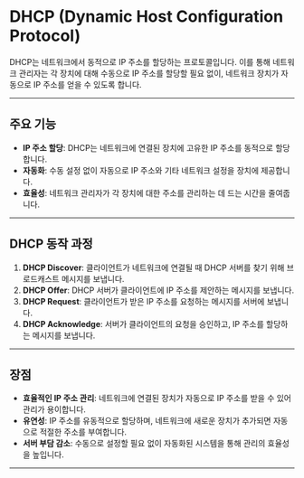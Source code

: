 # DHCP (Dynamic Host Configuration Protocol)

DHCP는 네트워크에서 동적으로 IP 주소를 할당하는 프로토콜입니다. 이를 통해 네트워크 관리자는 각 장치에 대해 수동으로 IP 주소를 할당할 필요 없이, 네트워크 장치가 자동으로 IP 주소를 얻을 수 있도록 합니다.

---

## 주요 기능

- **IP 주소 할당**: DHCP는 네트워크에 연결된 장치에 고유한 IP 주소를 동적으로 할당합니다.
- **자동화**: 수동 설정 없이 자동으로 IP 주소와 기타 네트워크 설정을 장치에 제공합니다.
- **효율성**: 네트워크 관리자가 각 장치에 대한 주소를 관리하는 데 드는 시간을 줄여줍니다.

---

## DHCP 동작 과정

1. **DHCP Discover**: 클라이언트가 네트워크에 연결될 때 DHCP 서버를 찾기 위해 브로드캐스트 메시지를 보냅니다.
2. **DHCP Offer**: DHCP 서버가 클라이언트에 IP 주소를 제안하는 메시지를 보냅니다.
3. **DHCP Request**: 클라이언트가 받은 IP 주소를 요청하는 메시지를 서버에 보냅니다.
4. **DHCP Acknowledge**: 서버가 클라이언트의 요청을 승인하고, IP 주소를 할당하는 메시지를 보냅니다.

---

## 장점

- **효율적인 IP 주소 관리**: 네트워크에 연결된 장치가 자동으로 IP 주소를 받을 수 있어 관리가 용이합니다.
- **유연성**: IP 주소를 유동적으로 할당하며, 네트워크에 새로운 장치가 추가되면 자동으로 적절한 주소를 부여합니다.
- **서버 부담 감소**: 수동으로 설정할 필요 없이 자동화된 시스템을 통해 관리의 효율성을 높입니다.

---
